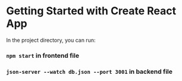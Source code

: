 # Getting Started with Create React App

In the project directory, you can run:

### `npm start` in frontend file
### `json-server --watch db.json --port 3001` in backend file
